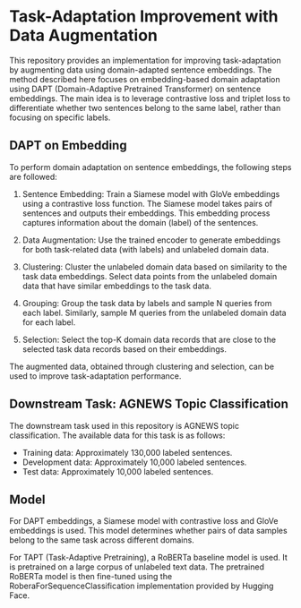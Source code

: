 # Task-Adaptation Improvement with Data Augmentation
This repository provides an implementation for improving task-adaptation by augmenting data using domain-adapted sentence embeddings. The method described here focuses on embedding-based domain adaptation using DAPT (Domain-Adaptive Pretrained Transformer) on sentence embeddings. The main idea is to leverage contrastive loss and triplet loss to differentiate whether two sentences belong to the same label, rather than focusing on specific labels.

## DAPT on Embedding
To perform domain adaptation on sentence embeddings, the following steps are followed:

1. Sentence Embedding: Train a Siamese model with GloVe embeddings using a contrastive loss function. The Siamese model takes pairs of sentences and outputs their embeddings. This embedding process captures information about the domain (label) of the sentences.

2. Data Augmentation: Use the trained encoder to generate embeddings for both task-related data (with labels) and unlabeled domain data.

3. Clustering: Cluster the unlabeled domain data based on similarity to the task data embeddings. Select data points from the unlabeled domain data that have similar embeddings to the task data.

4. Grouping: Group the task data by labels and sample N queries from each label. Similarly, sample M queries from the unlabeled domain data for each label.

5. Selection: Select the top-K domain data records that are close to the selected task data records based on their embeddings.

The augmented data, obtained through clustering and selection, can be used to improve task-adaptation performance.

## Downstream Task: AGNEWS Topic Classification
The downstream task used in this repository is AGNEWS topic classification. The available data for this task is as follows:

- Training data: Approximately 130,000 labeled sentences.
- Development data: Approximately 10,000 labeled sentences.
- Test data: Approximately 10,000 labeled sentences.

## Model
For DAPT embeddings, a Siamese model with contrastive loss and GloVe embeddings is used. This model determines whether pairs of data samples belong to the same task across different domains.

For TAPT (Task-Adaptive Pretraining), a RoBERTa baseline model is used. It is pretrained on a large corpus of unlabeled text data. The pretrained RoBERTa model is then fine-tuned using the RoberaForSequenceClassification implementation provided by Hugging Face.